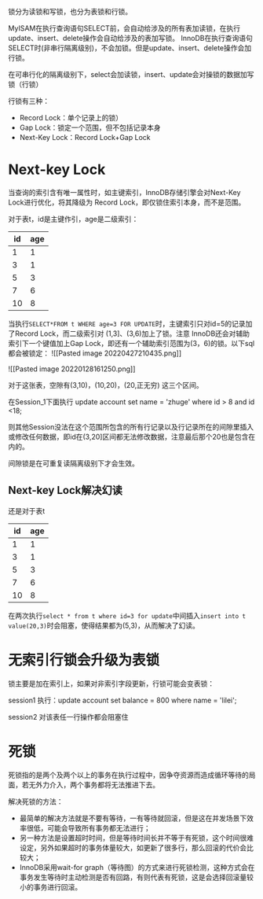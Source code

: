锁分为读锁和写锁，也分为表锁和行锁。

MyISAM在执行查询语句SELECT前，会自动给涉及的所有表加读锁，在执行update、insert、delete操作会自动给涉及的表加写锁。
InnoDB在执行查询语句SELECT时(非串行隔离级别)，不会加锁。但是update、insert、delete操作会加行锁。

在可串行化的隔离级别下，select会加读锁，insert、update会对操锁的数据加写锁（行锁）

行锁有三种：
- Record Lock：单个记录上的锁）
- Gap Lock：锁定一个范围，但不包括记录本身
- Next-Key Lock：Record Lock+Gap Lock

# Next-key Lock
当查询的索引含有唯一属性时，如主键索引，InnoDB存储引擎会对Next-Key Lock进行优化，将其降级为
Record Lock，即仅锁住索引本身，而不是范围。

对于表t，id是主键作引，age是二级索引：

|id|age|
|--|--|
|1|1|
|3|1|
|5|3|
|7|6|
|10|8|

当执行```SELECT*FROM t WHERE age=3 FOR UPDATE```时，主键索引只对id=5的记录加了Record Lock，而二级索引对 (1,3]、(3,6)加上了锁。注意 InnoDB还会对辅助索引下一个键值加上Gap Lock，即还有一个辅助索引范围为(3，6)的锁。以下sql都会被锁定：
![[Pasted image 20220427210435.png]]

![[Pasted image 20220128161250.png]]

对于这张表，空隙有(3,10)，(10,20)，(20,正无穷) 这三个区间。

在Session_1下面执行 update account set name = 'zhuge' where id > 8 and id <18;

则其他Session没法在这个范围所包含的所有行记录以及行记录所在的间隙里插入或修改任何数据，即id在(3,20]区间都无法修改数据，注意最后那个20也是包含在内的。

间隙锁是在可重复读隔离级别下才会生效。

## Next-key Lock解决幻读
还是对于表t

|id|age|
|--|--|
|1|1|
|3|1|
|5|3|
|7|6|
|10|8|

在两次执行``select * from t where id=3 for update``中间插入``insert into t value(20,3)``时会阻塞，使得结果都为(5,3)，从而解决了幻读。


# 无索引行锁会升级为表锁

锁主要是加在索引上，如果对非索引字段更新，行锁可能会变表锁：

session1 执行：update account set balance = 800 where name = 'lilei';

session2 对该表任一行操作都会阻塞住

# 死锁
死锁指的是两个及两个以上的事务在执行过程中，因争夺资源而造成循环等待的局面，若无外力介入，两个事务都将无法推进下去。

解决死锁的方法：

- 最简单的解决方法就是不要有等待，一有等待就回滚，但是这在并发场景下效率很低，可能会导致所有事务都无法进行；
- 另一种方法是设置超时时间，但是等待时间长并不等于有死锁，这个时间很难设定，另外如果超时的事务体量较大，如更新了很多行，那么回滚的代价会比较大；
- InnoDB采用wait-for graph（等待图）的方式来进行死锁检测，这种方式会在事务发生等待时主动检测是否有回路，有则代表有死锁，这是会选择回滚量较小的事务进行回滚。



